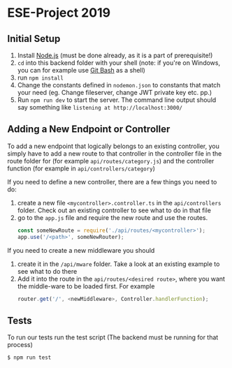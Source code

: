 # ESE-Project 2019

## Initial Setup

1. Install [Node.js](https://nodejs.org/en/) (must be done already, as it is a part of prerequisite!)
1. `cd` into this backend folder with your shell (note: if you're on Windows, you can for example use [Git Bash](https://git-scm.com/download/win) as a shell)
1. run `npm install`
1. Change the constants defined in `nodemon.json` to constants that match your need (eg. Change fileserver, change JWT private key etc. pp.)
1. Run `npm run dev` to start the server. The command line output should say something like `listening at http://localhost:3000/`


## Adding a New Endpoint or Controller
To add a new endpoint that logically belongs to an existing controller, you simply have to add a new route to that controller in the controller file in the route folder for (for example `api/routes/category.js`) and the controller function (for example in `api/controllers/category`)

If you need to define a new controller, there are a few things you need to do:
1. create a new file `<mycontroller>.controller.ts` in the `api/controllers` folder. Check out an existing controller to see what to do in that file
1. go to the `app.js` file and require the new route and use the routes.
    ```js 
    const someNewRoute = require('./api/routes/<mycontroller>');
    app.use('/<path>', someNewRouter);
    ```

If you need to create a new middleware you should 
1. create it in the `/api/mware` folder. Take a look at an existing example to see what to do there
1. Add it into the route in the `api/routes/<desired route>`, where you want the middle-ware to be loaded first. For example
    ```js
    router.get('/', <newMiddleware>, Controller.handlerFunction);
    ```


## Tests 
To run our tests run the test script (The backend must be running for that process)
```sh
$ npm run test
```